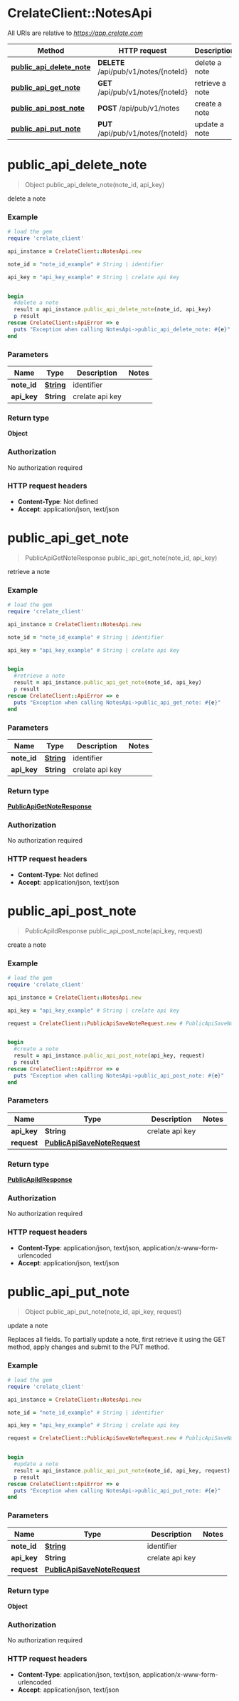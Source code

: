 # CrelateClient::NotesApi

All URIs are relative to *https://app.crelate.com*

Method | HTTP request | Description
------------- | ------------- | -------------
[**public_api_delete_note**](NotesApi.md#public_api_delete_note) | **DELETE** /api/pub/v1/notes/{noteId} | delete a note
[**public_api_get_note**](NotesApi.md#public_api_get_note) | **GET** /api/pub/v1/notes/{noteId} | retrieve a note
[**public_api_post_note**](NotesApi.md#public_api_post_note) | **POST** /api/pub/v1/notes | create a note
[**public_api_put_note**](NotesApi.md#public_api_put_note) | **PUT** /api/pub/v1/notes/{noteId} | update a note


# **public_api_delete_note**
> Object public_api_delete_note(note_id, api_key)

delete a note



### Example
```ruby
# load the gem
require 'crelate_client'

api_instance = CrelateClient::NotesApi.new

note_id = "note_id_example" # String | identifier

api_key = "api_key_example" # String | crelate api key


begin
  #delete a note
  result = api_instance.public_api_delete_note(note_id, api_key)
  p result
rescue CrelateClient::ApiError => e
  puts "Exception when calling NotesApi->public_api_delete_note: #{e}"
end
```

### Parameters

Name | Type | Description  | Notes
------------- | ------------- | ------------- | -------------
 **note_id** | [**String**](.md)| identifier | 
 **api_key** | **String**| crelate api key | 

### Return type

**Object**

### Authorization

No authorization required

### HTTP request headers

 - **Content-Type**: Not defined
 - **Accept**: application/json, text/json



# **public_api_get_note**
> PublicApiGetNoteResponse public_api_get_note(note_id, api_key)

retrieve a note



### Example
```ruby
# load the gem
require 'crelate_client'

api_instance = CrelateClient::NotesApi.new

note_id = "note_id_example" # String | identifier

api_key = "api_key_example" # String | crelate api key


begin
  #retrieve a note
  result = api_instance.public_api_get_note(note_id, api_key)
  p result
rescue CrelateClient::ApiError => e
  puts "Exception when calling NotesApi->public_api_get_note: #{e}"
end
```

### Parameters

Name | Type | Description  | Notes
------------- | ------------- | ------------- | -------------
 **note_id** | [**String**](.md)| identifier | 
 **api_key** | **String**| crelate api key | 

### Return type

[**PublicApiGetNoteResponse**](PublicApiGetNoteResponse.md)

### Authorization

No authorization required

### HTTP request headers

 - **Content-Type**: Not defined
 - **Accept**: application/json, text/json



# **public_api_post_note**
> PublicApiIdResponse public_api_post_note(api_key, request)

create a note



### Example
```ruby
# load the gem
require 'crelate_client'

api_instance = CrelateClient::NotesApi.new

api_key = "api_key_example" # String | crelate api key

request = CrelateClient::PublicApiSaveNoteRequest.new # PublicApiSaveNoteRequest | 


begin
  #create a note
  result = api_instance.public_api_post_note(api_key, request)
  p result
rescue CrelateClient::ApiError => e
  puts "Exception when calling NotesApi->public_api_post_note: #{e}"
end
```

### Parameters

Name | Type | Description  | Notes
------------- | ------------- | ------------- | -------------
 **api_key** | **String**| crelate api key | 
 **request** | [**PublicApiSaveNoteRequest**](PublicApiSaveNoteRequest.md)|  | 

### Return type

[**PublicApiIdResponse**](PublicApiIdResponse.md)

### Authorization

No authorization required

### HTTP request headers

 - **Content-Type**: application/json, text/json, application/x-www-form-urlencoded
 - **Accept**: application/json, text/json



# **public_api_put_note**
> Object public_api_put_note(note_id, api_key, request)

update a note

Replaces all fields. To partially update a note, first retrieve  it using the GET method, apply changes and submit to the PUT method.

### Example
```ruby
# load the gem
require 'crelate_client'

api_instance = CrelateClient::NotesApi.new

note_id = "note_id_example" # String | identifier

api_key = "api_key_example" # String | crelate api key

request = CrelateClient::PublicApiSaveNoteRequest.new # PublicApiSaveNoteRequest | 


begin
  #update a note
  result = api_instance.public_api_put_note(note_id, api_key, request)
  p result
rescue CrelateClient::ApiError => e
  puts "Exception when calling NotesApi->public_api_put_note: #{e}"
end
```

### Parameters

Name | Type | Description  | Notes
------------- | ------------- | ------------- | -------------
 **note_id** | [**String**](.md)| identifier | 
 **api_key** | **String**| crelate api key | 
 **request** | [**PublicApiSaveNoteRequest**](PublicApiSaveNoteRequest.md)|  | 

### Return type

**Object**

### Authorization

No authorization required

### HTTP request headers

 - **Content-Type**: application/json, text/json, application/x-www-form-urlencoded
 - **Accept**: application/json, text/json



